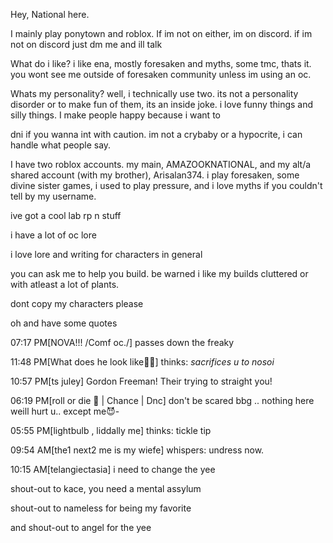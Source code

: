 Hey, National here. 

I mainly play ponytown and roblox. If im not on either, im on discord. if im not on discord just dm me and ill talk

What do i like? i like ena, mostly foresaken and myths, some tmc, thats it. you wont see me outside of foresaken community unless im using an oc. 

Whats my personality? well, i technically use two. its not a personality disorder or to make fun of them, its an inside joke. i love funny things and silly things. I make people happy because i want to

dni if you wanna int with caution. im not a crybaby or a hypocrite, i can handle what people say. 

I have two roblox accounts. my main, AMAZOOKNATIONAL, and my alt/a shared account (with my brother), Arisalan374. i play foresaken, some divine sister games, i used to play pressure, and i love myths if you couldn't tell by my username. 

ive got a cool lab rp n stuff

i have a lot of oc lore

i love lore and writing for characters in general

you can ask me to help you build. be warned i like my builds cluttered or with atleast a lot of plants. 

dont copy my characters please 

oh and
have some quotes

07:17 PM[NOVA!!! /Comf oc./] passes down the freaky

11:48 PM[What does he look like🥀🥀] thinks: *sacrifices u to nosoi*

10:57 PM[ts juley] Gordon Freeman! Their trying to straight you! 

06:19 PM[roll or die 🎲 | Chance | Dnc] don't be scared bbg .. nothing here weill hurt u.. except me😈-

05:55 PM[lightbulb , liddally me] thinks: tickle tip


09:54 AM[the1 next2 me is my wiefe] whispers: undress now.

10:15 AM[telangiectasia] i need to change the yee

shout-out to kace, you need a mental assylum

shout-out to nameless for being my favorite 

and shout-out to angel for the yee
